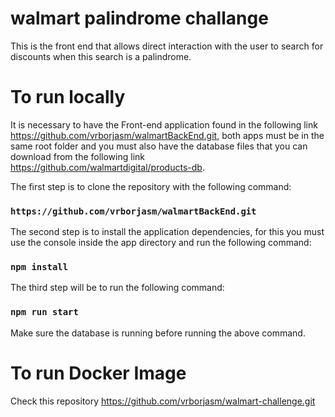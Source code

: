 # walmart palindrome challange

This is the front end that allows direct interaction with the user to search for discounts when this search is a palindrome.

# To run locally

It is necessary to have the Front-end application found in the following link https://github.com/vrborjasm/walmartBackEnd.git, both apps must be in the same root folder and you must also have the database files that you can download from the following link https://github.com/walmartdigital/products-db.

The first step is to clone the repository with the following command:

### `https://github.com/vrborjasm/walmartBackEnd.git`

The second step is to install the application dependencies, for this you must use the console inside the app directory and run the following command:

### `npm install`

The third step will be to run the following command:

### `npm run start`

Make sure the database is running before running the above command.

# To run Docker Image

Check this repository https://github.com/vrborjasm/walmart-challenge.git
